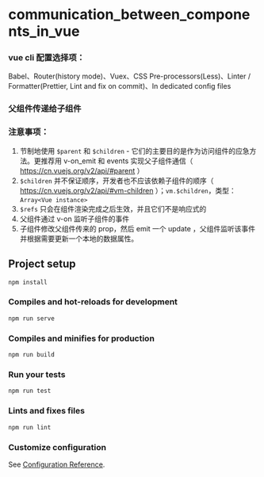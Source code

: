 # communication_between_components_in_vue

### vue cli 配置选择项：
Babel、Router(history mode)、Vuex、CSS Pre-processors(Less)、Linter / Formatter(Prettier, Lint and fix on commit)、In dedicated config files

### 父组件传递给子组件


### 注意事项：
1. 节制地使用 `$parent` 和 `$children` - 它们的主要目的是作为访问组件的应急方法。更推荐用 v-on_emit 和 events 实现父子组件通信（ https://cn.vuejs.org/v2/api/#parent ）
2. `$children` 并不保证顺序，开发者也不应该依赖子组件的顺序（ https://cn.vuejs.org/v2/api/#vm-children ）；`vm.$children`，类型：`Array<Vue instance>`
3. `$refs` 只会在组件渲染完成之后生效，并且它们不是响应式的
4. 父组件通过 v-on 监听子组件的事件
5. 子组件修改父组件传来的 prop，然后 emit 一个 update ，父组件监听该事件并根据需要更新一个本地的数据属性。

## Project setup
```
npm install
```

### Compiles and hot-reloads for development
```
npm run serve
```

### Compiles and minifies for production
```
npm run build
```

### Run your tests
```
npm run test
```

### Lints and fixes files
```
npm run lint
```

### Customize configuration
See [Configuration Reference](https://cli.vuejs.org/config/).
